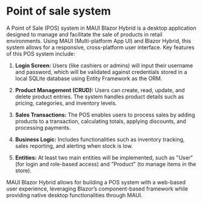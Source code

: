 # Point of sale system
A Point of Sale (POS) system in MAUI Blazor Hybrid is a desktop application designed to manage and facilitate the sale of products in retail environments. Using MAUI (Multi-platform App UI) and Blazor Hybrid, this system allows for a responsive, cross-platform user interface. Key features of this POS system include:

1. **Login Screen:** Users (like cashiers or admins) will input their username and password, which will be validated against credentials stored in a local SQLite database using Entity Framework as the ORM.

2. **Product Management (CRUD):** Users can create, read, update, and delete product entries. The system handles product details such as pricing, categories, and inventory levels.

3. **Sales Transactions:** The POS enables users to process sales by adding products to a transaction, calculating totals, applying discounts, and processing payments.

4. **Business Logic:** Includes functionalities such as inventory tracking, sales reporting, and alerting when stock is low.

5. **Entities:** At least two main entities will be implemented, such as "User" (for login and role-based access) and "Product" (to manage items in the store).

MAUI Blazor Hybrid allows for building a POS system with a web-based user experience, leveraging Blazor’s component-based framework while providing native desktop functionalities through MAUI.
